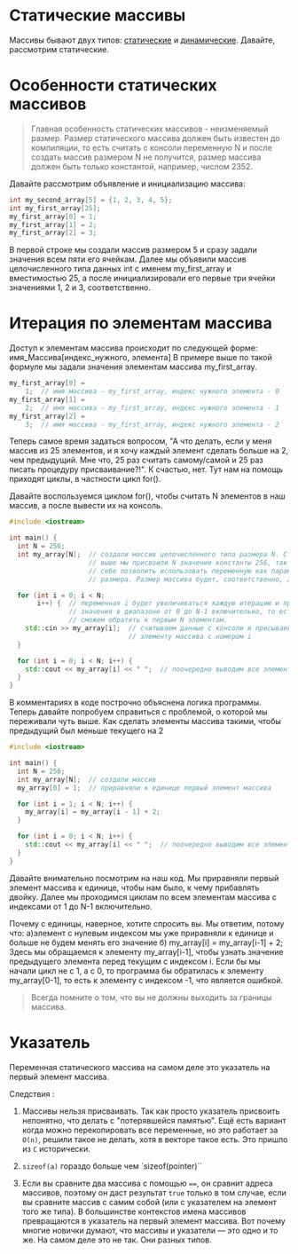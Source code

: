 # Статические массивы

Массивы бывают двух типов: [статические](./c-array.md) и [динамические](dynamic-array.md). Давайте, рассмотрим статические.

Особенности статических массивов
===
>Главная особенность статических массивов - неизменяемый размер. Размер статического массива должен быть известен до компиляции, то есть считать с консоли переменную N и после создать массив размером N не получится, размер массива должен быть только константой, например, числом 2352. 

Давайте рассмотрим объявление и инициализацию массива:
```cpp
int my_second_array[5] = {1, 2, 3, 4, 5};
int my_first_array[25];
my_first_array[0] = 1;
my_first_array[1] = 2;
my_first_array[2] = 3;
```
В первой строке мы создали массив размером 5 и сразу задали значения всем пяти его ячейкам.
Далее мы объявили массив целочисленного типа данных int с именем my_first_array и вместимостью 25, а после инициализировали его первые три ячейки значениями 1, 2 и 3, соответственно.

Итерация по элементам массива
===
Доступ к элементам массива происходит по следующей форме: имя_Массива[индекс_нужного, элемента]
В примере выше по такой формуле мы задали значения элементам массива my_first_array.
```cpp
my_first_array[0] =
    1;  // имя массива - my_first_array, индекс нужного элемента - 0
my_first_array[1] =
    2;  // имя массива - my_first_array, индекс нужного элемента - 1
my_first_array[2] =
    3;  // имя массива - my_first_array, индекс нужного элемента - 2
```
Теперь самое время задаться вопросом, "А что делать, если у меня массив из 25 элементов, и я хочу каждый элемент сделать больше на 2, чем предыдущий. Мне что, 25 раз считать самому/самой и 25 раз писать процедуру присваивание?!". 
К счастью, нет. Тут нам на помощь приходят циклы, в частности цикл for(). 

Давайте воспользуемся циклом for(), чтобы считать N элементов в наш массив, а после вывести их на консоль.
```cpp
#include <iostream>

int main() {
  int N = 256;
  int my_array[N];  // создали массив целочисленного типа размера N. Строкой
                    // выше мы присвоили N значение константы 256, так что можем
                    // себе позволить использовать переменную как параметр
                    // размера. Размер массива будет, соответственно, 256

  for (int i = 0; i < N;
       i++) {  // переменная i будет увеличиваться каждую итерацию и принимать
               // значения в диапазоне от 0 до N-1 включительно, то есть мы
               // сможем обратить к первым N элементам.
    std::cin >> my_array[i];  // считываем данные с консоли и присываиваем их
                              // элементу массива с номером i
  }

  for (int i = 0; i < N; i++) {
    std::cout << my_array[i] << " ";  // поочередно выводим все элементы
  }
}
```
В комментариях в коде построчно объяснена логика программы. Теперь давайте попробуем справиться с проблемой, о которой мы переживали чуть выше. Как сделать элементы массива такими, чтобы предыдущий был меньше текущего на 2

```cpp
#include <iostream>

int main() {
  int N = 256;
  int my_array[N];  // создали массив
  my_array[0] = 1;  // приравняли к единице первый элемент массива

  for (int i = 1; i < N; i++) {
    my_array[i] = my_array[i - 1] + 2;
  }

  for (int i = 0; i < N; i++) {
    std::cout << my_array[i] << " ";  // поочередно выводим все элементы
  }
}
```
Давайте внимательно посмотрим на наш код. Мы приравняли первый элемент массива к единице, чтобы нам было, к чему прибавлять двойку. Далее мы проходимся циклам по всем элементам массива с индексами от 1 до N-1 включительно.

Почему с единицы, наверное, хотите спросить вы. Мы ответим, потому что: 
а)элемент с нулевым индексом мы уже приравняли к единице и больше не будем менять его значение
б) my_array[i] = my_array[i-1] + 2; Здесь мы обращаемся к элементу my_array[i-1], чтобы узнать значение предыдущего элемента перед текущим с индексом i. Если бы мы начали цикл не с 1, а с 0, то программа бы обратилась к элементу my_array[0-1], то есть к элементу с индексом -1, что является ошибкой.

>Всегда помните о том, что вы не должны выходить за границы массива.

Указатель
===

Переменная статического массива на самом деле это указатель на первый элемент массива.

Следствия :

1. Массивы нельзя присваивать. Так как просто указатель присвоить непонятно, что
делать с "потерявшейся памятью". Ещё есть вариант когда можно перекопировать все переменные, но это работает за `O(n)`, решили такое не делать, хотя в векторе такое есть. Это пришло из `C` исторически.

2. `sizeof(a)` гораздо больше чем `sizeof(pointer)``

3. Если вы сравните два массива с помощью `==`, он сравнит адреса массивов, поэтому он даст результат `true` только в том случае, если вы сравните массив с самим собой (или с указателем на элемент того же типа). В большинстве контекстов имена массивов превращаются в указатель на первый элемент массива. Вот почему многие новички думают, что массивы и указатели — это одно и то же. На самом деле это не так. Они разных типов.